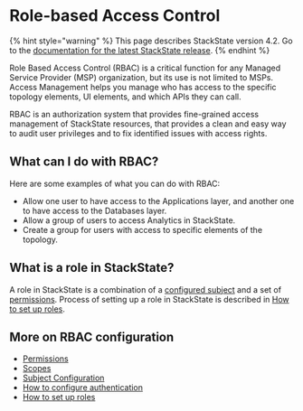 # Role-based Access Control

{% hint style="warning" %}
This page describes StackState version 4.2.
Go to the [documentation for the latest StackState release](https://docs.stackstate.com/).
{% endhint %}

Role Based Access Control \(RBAC\) is a critical function for any Managed Service Provider \(MSP\) organization, but its use is not limited to MSPs. Access Management helps you manage who has access to the specific topology elements, UI elements, and which APIs they can call.

RBAC is an authorization system that provides fine-grained access management of StackState resources, that provides a clean and easy way to audit user privileges and to fix identified issues with access rights.

## What can I do with RBAC?

Here are some examples of what you can do with RBAC:

* Allow one user to have access to the Applications layer, and another one to have access to the Databases layer.
* Allow a group of users to access Analytics in StackState.
* Create a group for users with access to specific elements of the topology.

## What is a role in StackState?

A role in StackState is a combination of a [configured subject](rbac_subjects.md) and a set of [permissions](rbac_permissions.md). Process of setting up a role in StackState is described in [How to set up roles](rbac_roles.md).

## More on RBAC configuration

* [Permissions](rbac_permissions.md)
* [Scopes](rbac_scopes.md)
* [Subject Configuration](rbac_subjects.md)
* [How to configure authentication](../../security/authentication/README.md)
* [How to set up roles](rbac_roles.md)

